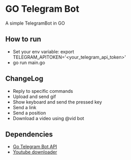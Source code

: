 # GO Telegram Bot

A simple TelegramBot in GO

## How to run

- Set your env variable: export TELEGRAM_APITOKEN='<your_telegram_api_token>'
- go run main.go

## ChangeLog
- Reply to specific commands
- Upload and send gif
- Show keyboard and send the pressed key
- Send a link
- Send a position
- Download a video using @vid bot

## Dependencies
- [Go Telegram Bot API](https://go-telegram-bot-api.dev/getting-started/index.html)
- [Youtube downloader](github.com/kkdai/youtube)